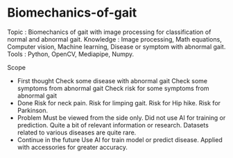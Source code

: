 # Biomechanics-of-gait
Topic : Biomechanics of gait with image processing for classification of normal and abnormal gait.
Knowledge : Image processing, Math equations, Computer vision, Machine learning, Disease or symptom with abnormal gait.
Tools : Python, OpenCV, Mediapipe, Numpy.

Scope
- First thought
  Check some disease with abnormal gait
  Check some symptoms from abnormal gait
  Check risk for some symptoms from abnormal gait
- Done
  Risk for neck pain.
  Risk for limping gait.
  Risk for Hip hike.
  Risk for Parkinson.
- Problem
  Must be viewed from the side only.
  Did not use AI for training or prediction.
  Quite a bit of relevant information or research.
  Datasets related to various diseases are quite rare.
- Continue in the future
  Use AI for train model or predict disease.
  Applied with accessories for greater accuracy.

